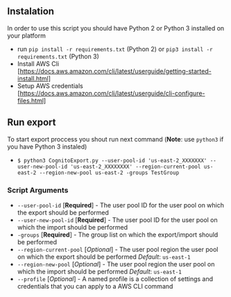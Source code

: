 ## Instalation

In order to use this script you should have Python 2 or Python 3 installed on your platform

- run `pip install -r requirements.txt` (Python 2) or `pip3 install -r requirements.txt` (Python 3)
- Install AWS Cli [https://docs.aws.amazon.com/cli/latest/userguide/getting-started-install.html]
- Setup AWS credentials [https://docs.aws.amazon.com/cli/latest/userguide/cli-configure-files.html]

## Run export

To start export proccess you shout run next command (**Note**: use `python3` if you have Python 3 instaled)

- `$ python3 CognitoExport.py --user-pool-id 'us-east-2_XXXXXXX' --user-new-pool-id 'us-east-2_XXXXXXXX' --region-current-pool us-east-2 --region-new-pool us-east-2 -groups TestGroup`

### Script Arguments

- `--user-pool-id` [__Required__] - The user pool ID for the user pool on which the export should be performed
- `--user-new-pool-id` [__Required__] - The user pool ID for the user pool on which the import should be performed
- `-groups` [__Required__] - The group list on which the export/import should be performed
- `--region-current-pool` [_Optional_] - The user pool region the user pool on which the export should be performed _Default_: `us-east-1`
- `--region-new-pool` [_Optional_] - The user pool region the user pool on which the import should be performed _Default_: `us-east-1`
- `--profile` [_Optional_] - A named profile is a collection of settings and credentials that you can apply to a AWS CLI command
